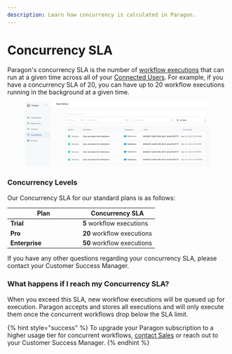 ```yaml
---
description: Learn how concurrency is calculated in Paragon.
---
```


# Concurrency SLA

Paragon's concurrency SLA is the number of [workflow executions](../monitoring/viewing-task-history.md) that can run at a given time across all of your [Connected Users](connected-users.md). For example, if you have a concurrency SLA of 20, you can have up to 20 workflow executions running in the background at a given time.

<figure><img src="../.gitbook/assets/Viewing Task History in Paragon Connect.png" alt=""><figcaption></figcaption></figure>

### Concurrency Levels

Our Concurrency SLA for our standard plans is as follows:

<table><thead><tr><th width="151">Plan</th><th>Concurrency SLA</th></tr></thead><tbody><tr><td><strong>Trial</strong></td><td><strong>5</strong> workflow executions</td></tr><tr><td><strong>Pro</strong></td><td><strong>20</strong> workflow executions</td></tr><tr><td><strong>Enterprise</strong></td><td><strong>50</strong> workflow executions</td></tr></tbody></table>

If you have any other questions regarding your concurrency SLA, please contact your Customer Success Manager.

### What happens if I reach my Concurrency SLA?

When you exceed this SLA, new workflow executions will be queued up for execution. Paragon accepts and stores all executions and will only execute them once the concurrent workflows drop below the SLA limit.

{% hint style="success" %}
To upgrade your Paragon subscription to a higher usage tier for concurrent workflows, [contact Sales](mailto:sales@useparagon.com) or reach out to your Customer Success Manager.
{% endhint %}
